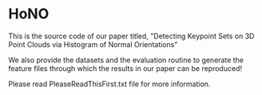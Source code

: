 # HoNO


This is the source code of our paper titled, "Detecting Keypoint Sets on 3D Point Clouds via Histogram of Normal Orientations"

We also provide the datasets and the evaluation routine to generate the feature files through which the results in our paper can be reproduced!

Please read PleaseReadThisFirst.txt file for more information.
